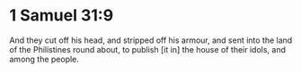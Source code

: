 # 1 Samuel 31:9

And they cut off his head, and stripped off his armour, and sent into the land of the Philistines round about, to publish [it in] the house of their idols, and among the people.